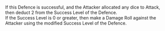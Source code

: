 If this Defence is successful, and the Attacker allocated any dice to Attack, then deduct 2 from the Success Level of the Defence.  
If the Success Level is 0 or greater, then make a Damage Roll against the Attacker using the modified Success Level of the Defence.  